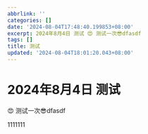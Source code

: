 ```yaml
---
abbrlink: ''
categories: []
date: '2024-08-04T17:48:40.199853+08:00'
excerpt: 2024年8月4日 测试 😍 测试一次😎dfasdf 
tags: []
title: 测试
updated: '2024-08-04T18:01:20.043+08:00'
---
```

# 2024年8月4日 测试

😍 测试一次😎dfasdf

1111111
